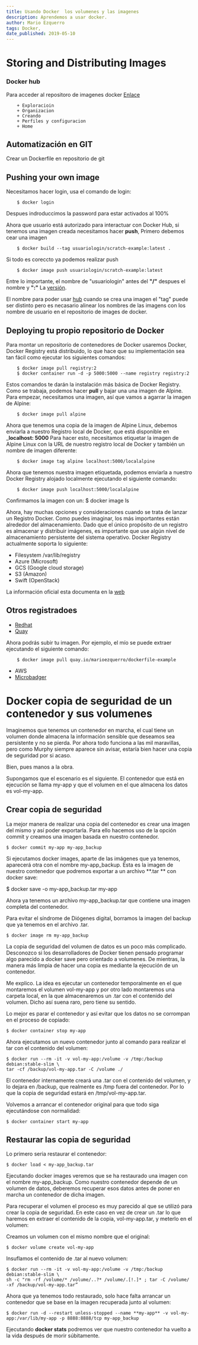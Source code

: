 ```yaml
---
title: Usando Docker  los volumenes y las imagenes
description: Aprendemos a usar docker.
author: Mario Ezquerro
tags: Docker, 
date_published: 2019-05-10
---
```


# Storing and Distributing Images

### Docker hub

Para acceder al repositoro de  imagenes docker [Enlace](https://hub.docker.com/)

		+ Exploracioin
		+ Organizacion
		+ Creando
		+ Perfiles y configuracion
		+ Home
## Automatización en GIT

Crear un Dockerfile en repositorio de git



## Pushing your own image

Necesitamos hacer login, usa el comando de login:
```
	$ docker login
```
Despues indroduccimos la password para estar activados al 100%

Ahora que usuario  está autorizado para interactuar con Docker Hub, si tenemos una imagen creada necesitamos hacer __push__, Primero debemos cear una imagen
```
	$ docker build --tag usuariologin/scratch-example:latest .
```
Si todo es coreccto ya podemos  realizar push
```
	$ docker image push usuariologin/scratch-example:latest
```
Entre lo importante, el nombre de "usuariologin" antes del __"/"__  despues el nombre y __":"__ La [versión](https://semver.org/lang/es/).


El nombre para poder usar [hub](https://hub.docker.com/) cuando se crea una imagen el "tag" puede ser distinto pero es necasario alinear los nombres de las imagens con los nombre de usuario en el repositorio de images de docker.

## Deploying tu propio repositorio de Docker

Para montar un repositorio de contenedores de Docker usaremos Docker, Docker Registry está distribuido, lo que hace que su implementación sea tan fácil como ejecutar los siguientes comandos:
```
	$ docker image pull registry:2
	$ docker container run -d -p 5000:5000 --name registry registry:2
```
Estos comandos te darán la instalación más básica de Docker Registry. Como se trabaja,   podemos hacer __pull__  y bajar una  una imagen de Alpine. Para empezar, necesitamos una imagen, así que vamos a agarrar la imagen de Alpine:
```
	$ docker image pull alpine
```
Ahora que tenemos una copia de la imagen de Alpine Linux, debemos enviarla a nuestro Registro local de Docker, que está disponible en ___localhost: 5000__ Para hacer esto, necesitamos etiquetar la imagen de Alpine Linux con la URL de nuestro registro local de Docker y también un nombre de imagen diferente:
```
	$ docker image tag alpine localhost:5000/localalpine
```
Ahora que tenemos nuestra imagen etiquetada, podemos enviarla a nuestro Docker Registry alojado localmente ejecutando el siguiente comando:
```
	$ docker image push localhost:5000/localalpine
```
Confirmamos la imagen con un: $ docker image ls

Ahora, hay muchas opciones y consideraciones cuando se trata de lanzar un Registro Docker. Como puedes imaginar, los más importantes están alrededor del almacenamiento. Dado que el único propósito de un registro es almacenar y distribuir imágenes, es importante que use algún nivel de almacenamiento persistente del sistema operativo. Docker Registry actualmente soporta lo siguiente:

+ Filesystem /var/lib/registry
+ Azure (Microsoft)
+ GCS (Google cloud storage)
+ S3 (Amazon)
+ Swift (OpenStack)

La información oficial esta documenta en la [web](https://docs.docker.com/registry/configuration/)

## Otros registradoes

+ [Redhat](https://access.redhat.com/containers/)
+ [Quay](https://quay.io/)

Ahora podrás subir tu imagen. Por ejemplo, el mío se puede extraer ejecutando el siguiente comando:
```
	$ docker image pull quay.io/marioezquerro/dockerfile-example
```
+ AWS
+ [Microbadger](https://microbadger.com/)

# Docker copia de seguridad de un contenedor y sus volumenes

Imaginemos que tenemos un contenedor en marcha, el cual tiene un volumen donde almacena la información sensible que deseamos sea persistente y no se pierda. Por ahora todo funciona a las mil maravillas, pero como Murphy siempre aparece sin avisar, estaría bien hacer una copia de seguridad por si acaso.

Bien, pues manos a la obra.

Supongamos que el escenario es el siguiente. El contenedor que está en ejecución se llama my-app y que el volumen en el que almacena los datos es vol-my-app.


## Crear copia de seguridad

La mejor manera de realizar una copia del contenedor es crear una imagen del mismo y así poder exportarla. Para ello hacemos uso de la opción commit y creamos una imagen basada en nuestro contenedor.

	$ docker commit my-app my-app_backup

Si ejecutamos docker images, aparte de las imágenes que ya tenemos, aparecerá otra con el nombre my-app_backup. Esta es la imagen de nuestro contenedor que podremos exportar a un archivo **.tar ** con docker save:

$ docker save -o my-app_backup.tar  my-app

Ahora ya tenemos un archivo my-app_backup.tar que contiene una imagen completa del contenedor.

Para evitar el síndrome de Diógenes digital, borramos la imagen del backup que ya tenemos en el archivo .tar.

	$ docker image rm my-app_backup

La copia de seguridad del volumen de datos es un poco más complicado. Desconozco si los desarrolladores de Docker tienen pensado programar algo parecido a docker save pero orientado a volumenes. De mientras, la manera más limpia de hacer una copia es mediante la ejecución de un contenedor.

Me explico. La idea es ejecutar un contenedor temporalmente en el que montaremos el volumen vol-my-app y por otro lado montaremos una carpeta local, en la que almacenaremos un .tar con el contenido del volumen. Dicho así suena raro, pero tiene su sentido.

Lo mejor es parar el contenedor y así evitar que los datos no se corrompan en el proceso de copiado:

	$ docker container stop my-app

Ahora ejecutamos un nuevo contenedor junto al comando para realizar el tar con el contenido del volumen:

	$ docker run --rm -it -v vol-my-app:/volume -v /tmp:/backup debian:stable-slim \
	tar -cf /backup/vol-my-app.tar -C /volume ./

El contenedor internamente creará una .tar con el contenido del volumen, y lo dejara en /backup, que realmente es /tmp fuera del contenedor. Por lo que la copia de seguridad estará en /tmp/vol-my-app.tar.

Volvemos a arrancar el contenedor original para que todo siga ejecutándose con normalidad:

	$ docker container start my-app

## Restaurar las copia de seguridad

Lo primero seria restaurar el contenedor:

	$ docker load < my-app_backup.tar

Ejecutando docker images veremos que se ha restaurado una imagen con el nombre my-app_backup. Como nuestro contenedor depende de un volumen de datos, deberemos recuperar esos datos antes de poner en marcha un contenedor de dicha imagen.

Para recuperar el volumen el proceso es muy parecido al que se utilizó para crear la copia de seguridad. En este caso en vez de crear un .tar lo que haremos en extraer el contenido de la copia, vol-my-app.tar, y meterlo en el volumen:

Creamos un volumen con el mismo nombre que el original:

	$ docker volume create vol-my-app

Insuflamos el contenido de .tar al nuevo volumen:

	$ docker run --rm -it -v vol-my-app:/volume -v /tmp:/backup debian:stable-slim \
	sh -c "rm -rf /volume/* /volume/..?* /volume/.[!.]* ; tar -C /volume/ -xf /backup/vol-my-app.tar”

Ahora que ya tenemos todo restaurado, solo hace falta arrancar un contenedor que se base en la imagen recuperada junto al volumen:

	$ docker run -d --restart unless-stopped --name **my-app** -v vol-my-app:/var/lib/my-app -p 8888:8888/tcp my-app_backup

Ejecutando **docker stats** podremos ver que nuestro contenedor ha vuelto a la vida después de morir súbitamente.